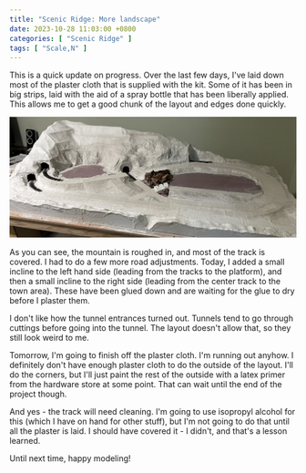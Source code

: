 ```yaml
---
title: "Scenic Ridge: More landscape"
date: 2023-10-28 11:03:00 +0800
categories: [ "Scenic Ridge" ]
tags: [ "Scale,N" ]
---
```


This is a quick update on progress.  Over the last few days, I've laid down most of the plaster cloth that is supplied with the kit.  Some of it has been in big strips, laid with the aid of a spray bottle that has been liberally applied.  This allows me to get a good chunk of the layout and edges done quickly.

![The progress so far](/assets/2023/1028/IMG_2256.JPG)

As you can see, the mountain is roughed in, and most of the track is covered.  I had to do a few more road adjustments.  Today, I added a small incline to the left hand side (leading from the tracks to the platform), and then a small incline to the right side (leading from the center track to the town area).  These have been glued down and are waiting for the glue to dry before I plaster them.

I don't like how the tunnel entrances turned out.  Tunnels tend to go through cuttings before going into the tunnel.  The layout doesn't allow that, so they still look weird to me.  

Tomorrow, I'm going to finish off the plaster cloth.  I'm running out anyhow.  I definitely don't have enough plaster cloth to do the outside of the layout.  I'll do the corners, but I'll just paint the rest of the outside with a latex primer from the hardware store at some point.  That can wait until the end of the project though.

And yes - the track will need cleaning.  I'm going to use isopropyl alcohol for this (which I have on hand for other stuff), but I'm not going to do that until all the plaster is laid.  I should have covered it - I didn't, and that's a lesson learned.

Until next time, happy modeling!
